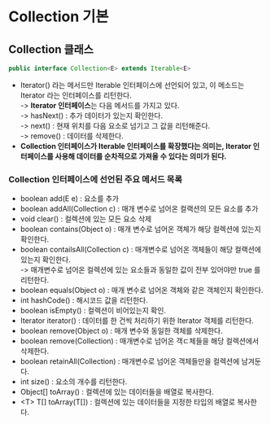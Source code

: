 # Collection 기본

## Collection 클래스

```java
public interface Collection<E> extends Iterable<E>
```

* Iterator() 라는 메서드만 Iterable 인터페이스에 선언되어 있고, 이 메소드는 Iterator 라는 인터페이스를 리턴한다.\
  \-> **Iterator 인터페이스**는 다음 메서드를 가지고 있다.\
  \-> hasNext() : 추가 데이터가 있는지 확인한다.\
  \-> next() : 현재 위치를 다음 요소로 넘기고 그 값을 리턴해준다.\
  \-> remove() : 데이터를 삭제한다.
* **Collection 인터페이스가 Iterable 인터페이스를 확장했다는 의미는, Iterator 인터페이스를 사용해 데이터를 순차적으로 가져올 수 있다는 의미가 된다.**

### Collection 인터페이스에 선언된 주요 메서드 목록

* boolean add(E e) : 요소를 추가
* boolean addAll(Collection c) : 매개 변수로 넘어온 컬랙션의 모든 요소를 추가
* void clear() : 컬렉션에 있는 모든 요소 삭제
* boolean contains(Object o) : 매개 변수로 넘어온 객체가 해당 컬렉션에 있는지 확인한다.
* boolean contailsAll(Collection c) : 매개변수로 넘어온 객체들이 해당 컬랙션에 있는지 확인한다. \
  \-> 매개변수로 넘어온 컬렉션에 있는 요소들과 동일한 값이 전부 있어야만 true 를 리턴한다.
* boolean equals(Object o) : 매개 변수로 넘어온 객체와 같은 객체인지 확인한다.
* int hashCode() : 해시코드 값을 리턴한다.
* boolean isEmpty() : 컬렉션이 비어있는지 확인.
* Iterator iterator() : 데이터를 한 건씩 처리하기 위한 Iterator 객체를 리턴한다.
* boolean remove(Object o) : 매개 변수와 동일한 객체를 삭제한다.
* boolean remove(Collection) : 매개변수로 넘어온 객ㄷ체들을 해당 컬렉션에서 삭제한다.
* boolean retainAll(Collection) : 매개변수로 넘어온 객체들만을 컬렉션에 남겨둔다.
* int size() : 요소의 개수를 리턴한다.
* Object\[] toArray() : 컬렉션에 있는 데이터들을 배열로 복사한다.
* \<T> T\[] toArray(T\[]) : 컬렉션에 있는 데이터들을 지정한 타입의 배열로 복사한다. &#x20;

